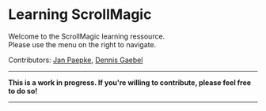 # Learning ScrollMagic

Welcome to the ScrollMagic learning ressource.  
Please use the menu on the right to navigate.

Contributors: [Jan Paepke](//github.com/janpaepke), [Dennis Gaebel](//github.com/grayghostvisuals)

***
__This is a work in progress. If you're willing to contribute, please feel free to do so!__
***




